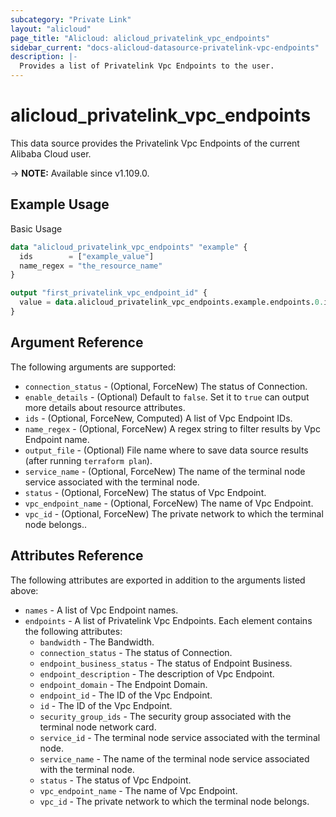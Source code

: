 ```yaml
---
subcategory: "Private Link"
layout: "alicloud"
page_title: "Alicloud: alicloud_privatelink_vpc_endpoints"
sidebar_current: "docs-alicloud-datasource-privatelink-vpc-endpoints"
description: |-
  Provides a list of Privatelink Vpc Endpoints to the user.
---
```


# alicloud_privatelink_vpc_endpoints

This data source provides the Privatelink Vpc Endpoints of the current Alibaba Cloud user.

-> **NOTE:** Available since v1.109.0.

## Example Usage

Basic Usage

```terraform
data "alicloud_privatelink_vpc_endpoints" "example" {
  ids        = ["example_value"]
  name_regex = "the_resource_name"
}

output "first_privatelink_vpc_endpoint_id" {
  value = data.alicloud_privatelink_vpc_endpoints.example.endpoints.0.id
}
```

## Argument Reference

The following arguments are supported:

* `connection_status` - (Optional, ForceNew) The status of Connection.
* `enable_details` - (Optional) Default to `false`. Set it to `true` can output more details about resource attributes.
* `ids` - (Optional, ForceNew, Computed)  A list of Vpc Endpoint IDs.
* `name_regex` - (Optional, ForceNew) A regex string to filter results by Vpc Endpoint name.
* `output_file` - (Optional) File name where to save data source results (after running `terraform plan`).
* `service_name` - (Optional, ForceNew) The name of the terminal node service associated with the terminal node.
* `status` - (Optional, ForceNew) The status of Vpc Endpoint.
* `vpc_endpoint_name` - (Optional, ForceNew) The name of Vpc Endpoint.
* `vpc_id` - (Optional, ForceNew) The private network to which the terminal node belongs..

## Attributes Reference

The following attributes are exported in addition to the arguments listed above:

* `names` - A list of Vpc Endpoint names.
* `endpoints` - A list of Privatelink Vpc Endpoints. Each element contains the following attributes:
  * `bandwidth` - The Bandwidth.
  * `connection_status` - The status of Connection.
  * `endpoint_business_status` - The status of Endpoint Business.
  * `endpoint_description` - The description of Vpc Endpoint.
  * `endpoint_domain` - The Endpoint Domain.
  * `endpoint_id` - The ID of the Vpc Endpoint.
  * `id` - The ID of the Vpc Endpoint.
  * `security_group_ids` - The security group associated with the terminal node network card.
  * `service_id` - The terminal node service associated with the terminal node.
  * `service_name` - The name of the terminal node service associated with the terminal node.
  * `status` - The status of Vpc Endpoint.
  * `vpc_endpoint_name` - The name of Vpc Endpoint.
  * `vpc_id` - The private network to which the terminal node belongs.
